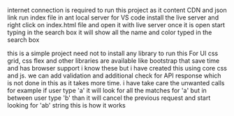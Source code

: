 internet connection is required to run this project as it content CDN and json link
run index file in ant local server 
for VS code install the live server and right click on index.html file and open it with live server
once it is open start typing in the search box it will show all the name and color typed in the search box

this is a simple project need not to install any library to run this
For UI css grid, css flex and other libraries are available like bootstrap that save time and has browser support i know these but i have created this using core css and js.
we can add validation and additional check for API response which is not done in this as it takes more time.
i have take care the unwanted calls for example if user type 'a' it will look for all the matches for 'a' but in between user type 'b' than it will cancel the previous request and start looking for 'ab' string this is how it works
